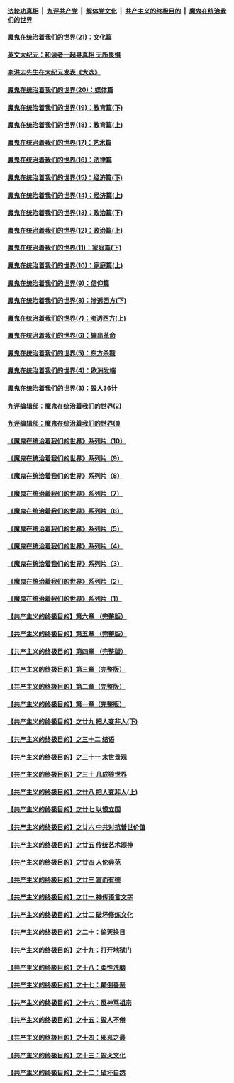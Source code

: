 ####  [法轮功真相](../../../../basic/blob/master/README.md?t=01152301) &nbsp;|&nbsp; [九评共产党](../../../../9ping.md/blob/master/README.md?t=01152301) &nbsp;|&nbsp; [解体党文化](../../../../jtdwh.md/blob/master/README.md?t=01152301)  &nbsp;|&nbsp; [共产主义的终极目的](../../../../gczydzjmd.md/blob/master/README.md?t=01152301) &nbsp;|&nbsp; [魔鬼在统治我们的世界](../../../../mgztzwmdsj.md/blob/master/README.md?t=01152301) 

#### [魔鬼在统治着我们的世界(21)：文化篇](../pages/nsc422/n10597706.md?t=01152301) 

#### [英文大纪元：和读者一起寻真相 无所畏惧](../pages/nsc422/n12542027.md?t=01152301) 

#### [李洪志先生在大纪元发表《大选》](../pages/nsc422/n12534746.md?t=01152301) 

#### [魔鬼在统治着我们的世界(20)：媒体篇](../pages/nsc422/n10586579.md?t=01152301) 

#### [魔鬼在统治着我们的世界(19)：教育篇(下)](../pages/nsc422/n10564808.md?t=01152301) 

#### [魔鬼在统治着我们的世界(18)：教育篇(上)](../pages/nsc422/n10526970.md?t=01152301) 

#### [魔鬼在统治着我们的世界(17)：艺术篇](../pages/nsc422/n10499093.md?t=01152301) 

#### [魔鬼在统治着我们的世界(16)：法律篇](../pages/nsc422/n10485969.md?t=01152301) 

#### [魔鬼在统治着我们的世界(15)：经济篇(下)](../pages/nsc422/n10469975.md?t=01152301) 

#### [魔鬼在统治着我们的世界(14)：经济篇(上)](../pages/nsc422/n10457370.md?t=01152301) 

#### [魔鬼在统治着我们的世界(13)：政治篇(下)](../pages/nsc422/n10448270.md?t=01152301) 

#### [魔鬼在统治着我们的世界(12)：政治篇(上)](../pages/nsc422/n10444576.md?t=01152301) 

#### [魔鬼在统治着我们的世界(11)：家庭篇(下)](../pages/nsc422/n10440961.md?t=01152301) 

#### [魔鬼在统治着我们的世界(10)：家庭篇(上)](../pages/nsc422/n10435448.md?t=01152301) 

#### [魔鬼在统治着我们的世界(9)：信仰篇](../pages/nsc422/n10432159.md?t=01152301) 

#### [魔鬼在统治着我们的世界(8)：渗透西方(下)](../pages/nsc422/n10429603.md?t=01152301) 

#### [魔鬼在统治着我们的世界(7)：渗透西方(上)](../pages/nsc422/n10426013.md?t=01152301) 

#### [魔鬼在统治着我们的世界(6)：输出革命](../pages/nsc422/n10421536.md?t=01152301) 

#### [魔鬼在统治着我们的世界(5)：东方杀戮](../pages/nsc422/n10417707.md?t=01152301) 

#### [魔鬼在统治着我们的世界(4)：欧洲发端](../pages/nsc422/n10414890.md?t=01152301) 

#### [魔鬼在统治着我们的世界(3)：毁人36计](../pages/nsc422/n10411583.md?t=01152301) 

#### [九评编辑部：魔鬼在统治着我们的世界(2)](../pages/nsc422/n10410036.md?t=01152301) 

#### [九评编辑部：魔鬼在统治着我们的世界(1)](../pages/nsc422/n10406825.md?t=01152301) 

#### [《魔鬼在统治着我们的世界》系列片（10）](../pages/nsc422/n12292670.md?t=01152301) 

#### [《魔鬼在统治着我们的世界》系列片（9）](../pages/nsc422/n12290859.md?t=01152301) 

#### [《魔鬼在统治着我们的世界》系列片（8）](../pages/nsc422/n12287445.md?t=01152301) 

#### [《魔鬼在统治着我们的世界》系列片（7）](../pages/nsc422/n12283425.md?t=01152301) 

#### [《魔鬼在统治着我们的世界》系列片（6）](../pages/nsc422/n12282314.md?t=01152301) 

#### [《魔鬼在统治着我们的世界》系列片（5）](../pages/nsc422/n12281419.md?t=01152301) 

#### [《魔鬼在统治着我们的世界》系列片（4）](../pages/nsc422/n12274024.md?t=01152301) 

#### [《魔鬼在统治着我们的世界》系列片（3）](../pages/nsc422/n12271322.md?t=01152301) 

#### [《魔鬼在统治着我们的世界》系列片（2）](../pages/nsc422/n12269049.md?t=01152301) 

#### [《魔鬼在统治着我们的世界》系列片（1）](../pages/nsc422/n12267575.md?t=01152301) 

#### [【共产主义的终极目的】第六章 （完整版）](../pages/nsc422/n11428913.md?t=01152301) 

#### [【共产主义的终极目的】第五章 （完整版）](../pages/nsc422/n11428912.md?t=01152301) 

#### [【共产主义的终极目的】第四章 （完整版）](../pages/nsc422/n11428907.md?t=01152301) 

#### [【共产主义的终极目的】第三章（完整版）](../pages/nsc422/n11428848.md?t=01152301) 

#### [【共产主义的终极目的】第二章（完整版）](../pages/nsc422/n11428831.md?t=01152301) 

#### [【共产主义的终极目的】第一章（完整版）](../pages/nsc422/n11417651.md?t=01152301) 

#### [【共产主义的终极目的】之廿九 把人变非人(下)](../pages/nsc422/n11344140.md?t=01152301) 

#### [【共产主义的终极目的】之三十二 结语](../pages/nsc422/n11360535.md?t=01152301) 

#### [【共产主义的终极目的】之三十一 末世景观](../pages/nsc422/n11351129.md?t=01152301) 

#### [【共产主义的终极目的】之三十 几成狼世界](../pages/nsc422/n11348280.md?t=01152301) 

#### [【共产主义的终极目的】之廿八 把人变非人(上)](../pages/nsc422/n11340492.md?t=01152301) 

#### [【共产主义的终极目的】之廿七 以恨立国](../pages/nsc422/n11336944.md?t=01152301) 

#### [【共产主义的终极目的】之廿六 中共对抗普世价值](../pages/nsc422/n11324785.md?t=01152301) 

#### [【共产主义的终极目的】之廿五 传统艺术颂神](../pages/nsc422/n11296396.md?t=01152301) 

#### [【共产主义的终极目的】之廿四 人伦典范](../pages/nsc422/n11296397.md?t=01152301) 

#### [【共产主义的终极目的】之廿三 富而有德](../pages/nsc422/n11283598.md?t=01152301) 

#### [【共产主义的终极目的】之廿一 神传语言文字](../pages/nsc422/n11263265.md?t=01152301) 

#### [【共产主义的终极目的】之廿二 破坏修炼文化](../pages/nsc422/n11245728.md?t=01152301) 

#### [【共产主义的终极目的】之二十：偷天换日](../pages/nsc422/n11238846.md?t=01152301) 

#### [【共产主义的终极目的】之十九：打开地狱门](../pages/nsc422/n11206376.md?t=01152301) 

#### [【共产主义的终极目的】之十八：柔性洗脑](../pages/nsc422/n11199994.md?t=01152301) 

#### [【共产主义的终极目的】之十七：颠倒善恶](../pages/nsc422/n11179782.md?t=01152301) 

#### [【共产主义的终极目的】之十六：反神骂祖宗](../pages/nsc422/n11166798.md?t=01152301) 

#### [【共产主义的终极目的】之十五：毁人不倦](../pages/nsc422/n11166792.md?t=01152301) 

#### [【共产主义的终极目的】之十四：邪恶之最](../pages/nsc422/n11150249.md?t=01152301) 

#### [【共产主义的终极目的】之十三：毁灭文化](../pages/nsc422/n11135227.md?t=01152301) 

#### [【共产主义的终极目的】之十二：破坏自然](../pages/nsc422/n11135214.md?t=01152301) 

